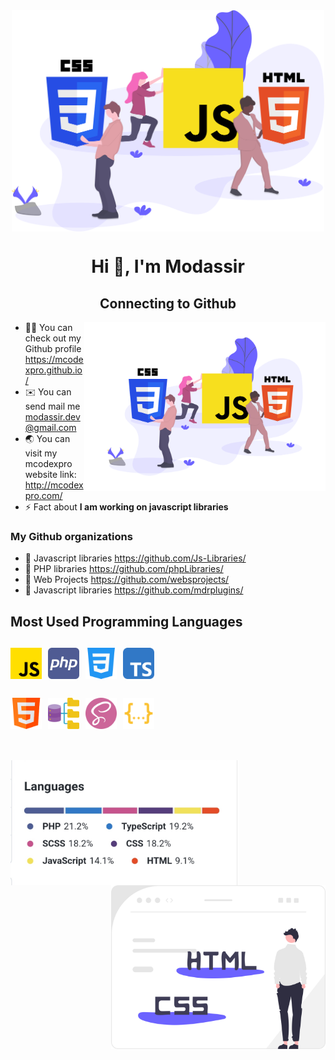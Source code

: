 <div align="center"><img src="./images/smbanner.svg" width="500" align="center" draggable="false"></div>
<h1 align="center">Hi 👋, I'm Modassir</h1>
<h2 align="center">Connecting to Github</h2>

<img align="right" src="./images/smbanner.png" height="270">
<ul>
  <li>👨‍💻 You can check out my Github profile <a href="https://mcodexpro.github.io/">https://mcodexpro.github.io/</a></li>
  <li>✉️ You can send mail me <a href="modassir.dev@gmail.com">modassir.dev@gmail.com</a></li>
  <li>🌏 You can visit my mcodexpro website link: <a  href="http://mcodexpro.com/">http://mcodexpro.com/</a>
  <li>⚡ Fact about <strong>I am working on javascript libraries</strong></li>
</ul>
<h3>My Github organizations</h3>
<ul>
  <li>🔗 Javascript libraries <a href="https://github.com/Js-Libraries/">https://github.com/Js-Libraries/</a></li>
  <li>🔗 PHP libraries <a href="https://github.com/phpLibraries/">https://github.com/phpLibraries/</a></li>
  <li>🔗 Web Projects <a href="https://github.com/websprojects/">https://github.com/websprojects/</a></li>
  <li>🔗 Javascript libraries <a href="https://github.com/mdrplugins/">https://github.com/mdrplugins/</a></li>
</ul>

<h2>Most Used Programming Languages<h2>
<div>
  <img src="./images/js.png" width="50" height="50" draggable="false">&nbsp;
  <img src="./images/php.png" width="50" height="50" draggable="false">&nbsp;
  <img src="./images/css.png" width="50" height="50" draggable="false">&nbsp;
  <img src="./images/ts.svg" width="50" height="50" draggable="false">&nbsp;
</div>
<br />
<div>
  <img src="./images/html.png" width="50" height="50" draggable="false">&nbsp;
  <img src="./images/database.png" width="50" height="50" draggable="false">&nbsp;
  <img src="./images/sass.png" width="50" height="50" draggable="false">&nbsp;
  <img src="./images/json.svg" width="50" height="50" draggable="false">&nbsp;
</div>
<br />
  <h4></h4>
<div align="right">
  <img src="./images/lang.jpg" width="363" align="left" draggable="false">
  <img src="./images/codeth.svg" width="343" align="right" draggable="false">
</div>
